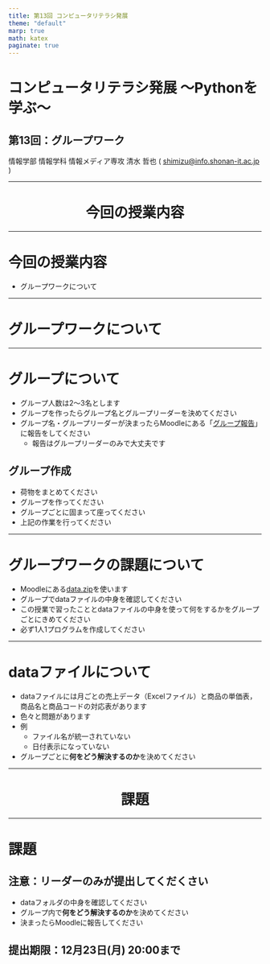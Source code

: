 ```yaml
---
title: 第13回 コンピュータリテラシ発展
theme: "default"
marp: true
math: katex
paginate: true
---
```


# コンピュータリテラシ発展 〜Pythonを学ぶ〜

## 第13回：グループワーク

情報学部 情報学科 情報メディア専攻
清水 哲也 ( shimizu@info.shonan-it.ac.jp )

---

<div Align=center>

# 今回の授業内容

</div>

---

# 今回の授業内容

- グループワークについて

---

<div Aign=center>

# グループワークについて

</div>

---

# グループについて

- グループ人数は2〜3名とします
- グループを作ったらグループ名とグループリーダーを決めてください
- グループ名・グループリーダーが決まったらMoodleにある「[グループ報告](https://moodle2024.shonan-it.ac.jp/mod/url/view.php?id=46053)」に報告をしてください
  - 報告はグループリーダーのみで大丈夫です

## グループ作成
- 荷物をまとめてください
- グループを作ってください
- グループごとに固まって座ってください
- 上記の作業を行ってください

---

# グループワークの課題について

- Moodleにある[data.zip](https://moodle2024.shonan-it.ac.jp/mod/resource/view.php?id=46052)を使います
- グループでdataファイルの中身を確認してください
- この授業で習ったこととdataファイルの中身を使って何をするかをグループごとにきめてください
- 必ず1人1プログラムを作成してください

---

# dataファイルについて

- dataファイルには月ごとの売上データ（Excelファイル）と商品の単価表，商品名と商品コードの対応表があります
- 色々と問題があります
- 例
  - ファイル名が統一されていない
  - 日付表示になっていない
- グループごとに**何をどう解決するのか**を決めてください

---

<div Align=center>

# 課題

</div>

---

# 課題

## 注意：リーダーのみが提出してくだくさい

- dataフォルダの中身を確認してください
- グループ内で**何をどう解決するのか**を決めてください
- 決まったらMoodleに報告してください

## 提出期限：12月23日(月) 20:00まで